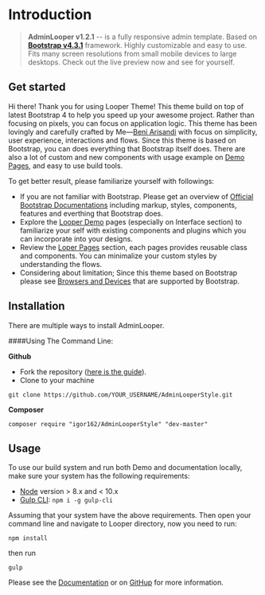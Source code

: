 Introduction 
======

> **AdminLooper v1.2.1** -- is a fully responsive admin template. Based on **[Bootstrap v4.3.1](https://github.com/twbs/bootstrap)** framework. Highly customizable and easy to use. Fits many screen resolutions from small mobile devices to large desktops. Check out the live preview now and see for yourself.

Get started
-----------

Hi there! Thank you for using Looper Theme! This theme build on top of latest Bootstrap 4 to help you speed up your awesome project. Rather than focusing on pixels, you can focus on application logic. This theme has been lovingly and carefully crafted by Me—[Beni Arisandi](https://twitter.com/StilearningTwit) with focus on simplicity, user experience, interactions and flows. Since this theme is based on Bootstrap, you can does everything that Bootstrap itself does. There are also a lot of custom and new components with usage example on [Demo Pages](http://uselooper.com), and easy to use build tools.

To get better result, please familiarize yourself with followings:

 * If you are not familiar with Bootstrap. Please get an overview of [Official Bootstrap Documentations](https://getbootstrap.com/docs) including markup, styles, components, features and everthing that Bootstrap does.
 * Explore the [Looper Demo](http://uselooper.com/components-generals.html) pages (especially on Interface section) to familiarize your self with existing components and plugins which you can incorporate into your designs.
 * Review the [Loper Pages](http://uselooper.com/components-generals.html) section, each pages provides reusable class and components. You can minimalize your custom styles by understanding the flows.
 * Considering about limitation; Since this theme based on Bootstrap please see [Browsers and Devices](https://getbootstrap.com/docs/4.1/getting-started/browsers-devices/) that are supported by Bootstrap.


Installation
------------
There are multiple ways to install AdminLooper.

####Using The Command Line:

**Github**

- Fork the repository ([here is the guide](https://help.github.com/articles/fork-a-repo/)).
- Clone to your machine

```
git clone https://github.com/YOUR_USERNAME/AdminLooperStyle.git
```

**Composer**

```
composer require "igor162/AdminLooperStyle" "dev-master"
```

Usage
-----

To use our build system and run both Demo and documentation locally, make sure your system has the following requirements:

 * [Node](https://nodejs.org/en/) version > 8.x and < 10.x
 * [Gulp CLI](https://gulpjs.com/): `npm i -g gulp-cli`

Assuming that your system have the above requirements. Then open your command line and navigate to Looper directory, now you need to run:

```
npm install
```

then run

```
gulp
```

Please see the [Documentation](http://uselooper.com/docs) or on [GitHup](https://github.com/igor162/AdminLooperStyle/tree/master/doc) for more information.
